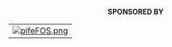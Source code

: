 

<p align="center">
  <b>SPONSORED BY</b>
</p>
<table align="center" cellspacing="0" cellpadding="0">
  <tbody>
    <tr>
      <td align="center" valign="middle">
        <a href="https://imgse.com/i/pifeFOS"><img src="https://z1.ax1x.com/2023/12/12/pifeFOS.png" alt="pifeFOS.png" border="0" /></a>
      </td>
    </tr>
  </tbody>
</table>


